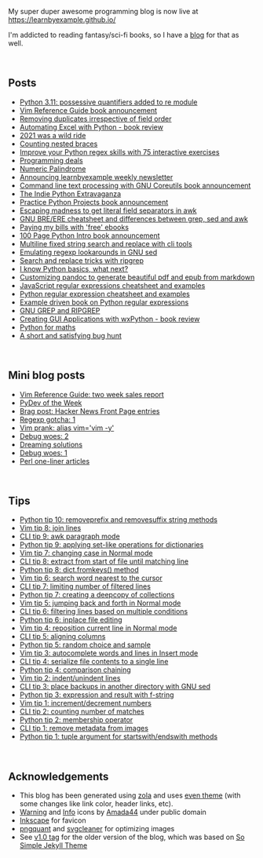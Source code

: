 My super duper awesome programming blog is now live at https://learnbyexample.github.io/

I'm addicted to reading fantasy/sci-fi books, so I have a [blog](https://learnbyexample.github.io/escapist-reviews/) for that as well.

<br>

## Posts

* [Python 3.11: possessive quantifiers added to re module](https://learnbyexample.github.io/python-regex-possessive-quantifier/)
* [Vim Reference Guide book announcement](https://learnbyexample.github.io/vim-reference-guide-announcement/)
* [Removing duplicates irrespective of field order](https://learnbyexample.github.io/duplicates-irrespective-field-order/)
* [Automating Excel with Python - book review](https://learnbyexample.github.io/automating-excel-with-python-review/)
* [2021 was a wild ride](https://learnbyexample.github.io/wild-ride-2021/)
* [Counting nested braces](https://learnbyexample.github.io/counting-nested-braces/)
* [Improve your Python regex skills with 75 interactive exercises](https://learnbyexample.github.io/python-25-days-of-regex/)
* [Programming deals](https://learnbyexample.github.io/programming-deals/)
* [Numeric Palindrome](https://learnbyexample.github.io/numeric-palindrome/)
* [Announcing learnbyexample weekly newsletter](https://learnbyexample.github.io/learnbyexample-weekly-newsletter/)
* [Command line text processing with GNU Coreutils book announcement](https://learnbyexample.github.io/cli-text-processing-coreutils-announcement/)
* [The Indie Python Extravaganza](https://learnbyexample.github.io/indie-python-extravaganza/)
* [Practice Python Projects book announcement](https://learnbyexample.github.io/practice-python-projects-book-announcement/)
* [Escaping madness to get literal field separators in awk](https://learnbyexample.github.io/escaping-madness-awk-literal-field-separator/)
* [GNU BRE/ERE cheatsheet and differences between grep, sed and awk](https://learnbyexample.github.io/gnu-bre-ere-cheatsheet/)
* [Paying my bills with 'free' ebooks](https://learnbyexample.github.io/my-book-writing-experience/)
* [100 Page Python Intro book announcement](https://learnbyexample.github.io/100-page-python-intro-book-announcement/)
* [Multiline fixed string search and replace with cli tools](https://learnbyexample.github.io/multiline-search-and-replace/)
* [Emulating regexp lookarounds in GNU sed](https://learnbyexample.github.io/sed-lookarounds/)
* [Search and replace tricks with ripgrep](https://learnbyexample.github.io/substitution-with-ripgrep/)
* [I know Python basics, what next?](https://learnbyexample.github.io/python-intermediate/)
* [Customizing pandoc to generate beautiful pdf and epub from markdown](https://learnbyexample.github.io/customizing-pandoc/)
* [JavaScript regular expressions cheatsheet and examples](https://learnbyexample.github.io/javascript-regexp-cheatsheet/)
* [Python regular expression cheatsheet and examples](https://learnbyexample.github.io/python-regex-cheatsheet/)
* [Example driven book on Python regular expressions](https://learnbyexample.github.io/python-regex-book-version2/)
* [GNU GREP and RIPGREP](https://learnbyexample.github.io/grep-book-announcement/)
* [Creating GUI Applications with wxPython - book review](https://learnbyexample.github.io/python-gui-book-review/)
* [Python for maths](https://learnbyexample.github.io/python-for-maths/)
* [A short and satisfying bug hunt](https://learnbyexample.github.io/a-short-and-satisfying-bug-hunt/)

<br>

## Mini blog posts

* [Vim Reference Guide: two week sales report](https://learnbyexample.github.io/mini/vim-reference-guide-sales/)
* [PyDev of the Week](https://learnbyexample.github.io/mini/pydev-interview/)
* [Brag post: Hacker News Front Page entries](https://learnbyexample.github.io/mini/hacker-news-front-page-brag/)
* [Regexp gotcha: 1](https://learnbyexample.github.io/mini/regexp-gotcha-1/)
* [Vim prank: alias vim='vim -y'](https://learnbyexample.github.io/mini/vim-prank/)
* [Debug woes: 2](https://learnbyexample.github.io/mini/debug-woes-2/)
* [Dreaming solutions](https://learnbyexample.github.io/mini/dreaming-solutions/)
* [Debug woes: 1](https://learnbyexample.github.io/mini/debug-woes-1/)
* [Perl one-liner articles](https://learnbyexample.github.io/mini/perl-oneliner-articles/)

<br>

## Tips

* [Python tip 10: removeprefix and removesuffix string methods](https://learnbyexample.github.io/tips/python-tip-10/)
* [Vim tip 8: join lines](https://learnbyexample.github.io/tips/vim-tip-8/)
* [CLI tip 9: awk paragraph mode](https://learnbyexample.github.io/tips/cli-tip-9/)
* [Python tip 9: applying set-like operations for dictionaries](https://learnbyexample.github.io/tips/python-tip-9/)
* [Vim tip 7: changing case in Normal mode](https://learnbyexample.github.io/tips/vim-tip-7/)
* [CLI tip 8: extract from start of file until matching line](https://learnbyexample.github.io/tips/cli-tip-8/)
* [Python tip 8: dict.fromkeys() method](https://learnbyexample.github.io/tips/python-tip-8/)
* [Vim tip 6: search word nearest to the cursor](https://learnbyexample.github.io/tips/vim-tip-6/)
* [CLI tip 7: limiting number of filtered lines](https://learnbyexample.github.io/tips/cli-tip-7/)
* [Python tip 7: creating a deepcopy of collections](https://learnbyexample.github.io/tips/python-tip-7/)
* [Vim tip 5: jumping back and forth in Normal mode](https://learnbyexample.github.io/tips/vim-tip-5/)
* [CLI tip 6: filtering lines based on multiple conditions](https://learnbyexample.github.io/tips/cli-tip-6/)
* [Python tip 6: inplace file editing](https://learnbyexample.github.io/tips/python-tip-6/)
* [Vim tip 4: reposition current line in Normal mode](https://learnbyexample.github.io/tips/vim-tip-4/)
* [CLI tip 5: aligning columns](https://learnbyexample.github.io/tips/cli-tip-5/)
* [Python tip 5: random choice and sample](https://learnbyexample.github.io/tips/python-tip-5/)
* [Vim tip 3: autocomplete words and lines in Insert mode](https://learnbyexample.github.io/tips/vim-tip-3/)
* [CLI tip 4: serialize file contents to a single line](https://learnbyexample.github.io/tips/cli-tip-4/)
* [Python tip 4: comparison chaining](https://learnbyexample.github.io/tips/python-tip-4/)
* [Vim tip 2: indent/unindent lines](https://learnbyexample.github.io/tips/vim-tip-2/)
* [CLI tip 3: place backups in another directory with GNU sed](https://learnbyexample.github.io/tips/cli-tip-3/)
* [Python tip 3: expression and result with f-string](https://learnbyexample.github.io/tips/python-tip-3/)
* [Vim tip 1: increment/decrement numbers](https://learnbyexample.github.io/tips/vim-tip-1/)
* [CLI tip 2: counting number of matches](https://learnbyexample.github.io/tips/cli-tip-2/)
* [Python tip 2: membership operator](https://learnbyexample.github.io/tips/python-tip-2/)
* [CLI tip 1: remove metadata from images](https://learnbyexample.github.io/tips/cli-tip-1/)
* [Python tip 1: tuple argument for startswith/endswith methods](https://learnbyexample.github.io/tips/python-tip-1/)

<br>

## Acknowledgements

* This blog has been generated using [zola](https://github.com/getzola/zola) and uses [even theme](https://github.com/getzola/even) (with some changes like link color, header links, etc).
* [Warning](https://commons.wikimedia.org/wiki/File:Warning_icon.svg) and [Info](https://commons.wikimedia.org/wiki/File:Info_icon_002.svg) icons by [Amada44](https://commons.wikimedia.org/wiki/User:Amada44) under public domain
* [Inkscape](https://inkscape.org/) for favicon
* [pngquant](https://pngquant.org/) and [svgcleaner](https://github.com/RazrFalcon/svgcleaner) for optimizing images
* See [v1.0 tag](https://github.com/learnbyexample/learnbyexample.github.io/releases/tag/v1.0) for the older version of the blog, which was based on [So Simple Jekyll Theme](https://github.com/mmistakes/so-simple-theme)

